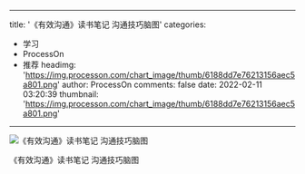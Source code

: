 
---
title: '《有效沟通》读书笔记 沟通技巧脑图'
categories: 
 - 学习
 - ProcessOn
 - 推荐
headimg: 'https://img.processon.com/chart_image/thumb/6188dd7e76213156aec5a801.png'
author: ProcessOn
comments: false
date: 2022-02-11 03:20:39
thumbnail: 'https://img.processon.com/chart_image/thumb/6188dd7e76213156aec5a801.png'
---

<div>   
<img class="thumb" alt="《有效沟通》读书笔记 沟通技巧脑图" src="https://img.processon.com/chart_image/thumb/6188dd7e76213156aec5a801.png" referrerpolicy="no-referrer">
<p>《有效沟通》读书笔记 沟通技巧脑图</p>  
</div>
            